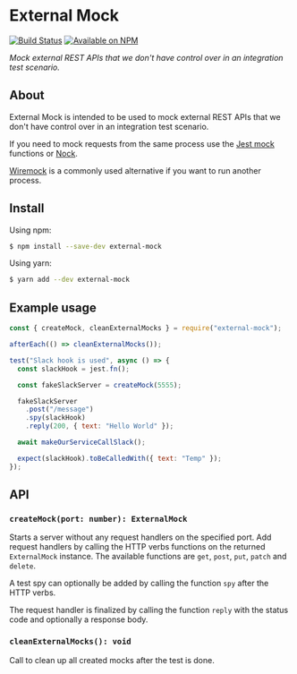 # External Mock

[![Build Status](https://github.com/TobiasL/external-mock/workflows/Test%20and%20lint/badge.svg)](https://github.com/TobiasL/external-mock/actions)
[![Available on NPM](https://img.shields.io/npm/v/external-mock.svg)](https://npmjs.com/package/external-mock)

_Mock external REST APIs that we don't have control over in an integration test scenario._

## About

External Mock is intended to be used to mock external REST APIs that we don't
have control over in an integration test scenario.

If you need to mock requests from the same process use the [Jest mock](https://jestjs.io/docs/mock-functions) functions or [Nock](https://github.com/nock/nock).

[Wiremock](https://github.com/wiremock/wiremock) is a commonly used alternative if you want to run another process.

## Install

Using npm:

```bash
$ npm install --save-dev external-mock
```

Using yarn:

```bash
$ yarn add --dev external-mock
```

## Example usage

```javascript
const { createMock, cleanExternalMocks } = require("external-mock");

afterEach(() => cleanExternalMocks());

test("Slack hook is used", async () => {
  const slackHook = jest.fn();

  const fakeSlackServer = createMock(5555);

  fakeSlackServer
    .post("/message")
    .spy(slackHook)
    .reply(200, { text: "Hello World" });

  await makeOurServiceCallSlack();

  expect(slackHook).toBeCalledWith({ text: "Temp" });
});
```

## API

### `createMock(port: number): ExternalMock`

Starts a server without any request handlers on the specified port.
Add request handlers by calling the HTTP verbs functions on the returned `ExternalMock` instance.
The available functions are `get`, `post`, `put`, `patch` and `delete`.

A test spy can optionally be added by calling the function `spy` after the HTTP verbs.

The request handler is finalized by calling the function `reply` with the status code and optionally a response body.

### `cleanExternalMocks(): void`

Call to clean up all created mocks after the test is done.
